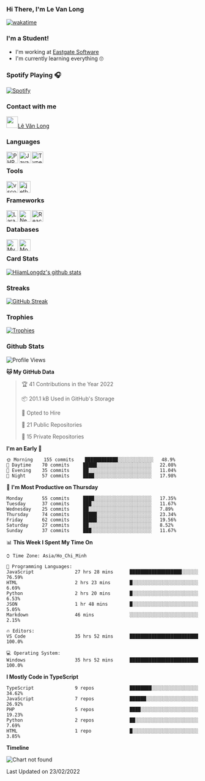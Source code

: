 ### Hi There, I'm Le Van Long 

[![wakatime](https://wakatime.com/badge/user/6843c55a-2a06-4fcd-8ddd-3f4718f8cf4d.svg)](https://wakatime.com/@6843c55a-2a06-4fcd-8ddd-3f4718f8cf4d)

### I'm a Student!
- I'm working at [Eastgate Software](https://eastgate-software.com/)
- I'm currently learning everything 🙄

### Spotify Playing 🎧
[![Spotify](https://spotify-readme-v2-ljjw4c8pd-hiiamlongdz.vercel.app/api/spotify)](https://open.spotify.com/user/312ooo2a5zz44sszdfjmqgjbgmsq)


### Contact with me

[<img src="https://img.icons8.com/dusk/64/000000/facebook-new--v2.png" width="30px"/>Lê Văn Long](https://www.facebook.com/HiiamLongdzz)

### Languages
<img align="left" alt="PHP" src="https://img.icons8.com/dusk/64/000000/php-logo.png" width="30px"/>
<img align="left" alt="JavaScript" src="https://img.icons8.com/dusk/64/000000/javascript.png" width="30px"/>
<img align="left" alt="TypeScript" src="https://img.icons8.com/typescript" width="30px" />
<br />

### Tools
<img align="left" alt="vscode" src="https://img.icons8.com/dusk/64/000000/visual-studio-code-2019.png" width="30px"/>
<img align="left" alt="jetbrain" src="https://camo.githubusercontent.com/8268dcfb76697dd53286590ec9b4385d7a0b89ce/68747470733a2f2f63646e2e6a7364656c6976722e6e65742f6e706d2f73696d706c652d69636f6e734076332f69636f6e732f6a6574627261696e732e737667" width="30px"/>
<br />

### Frameworks
<img align="left" alt="Laravel" src="https://img.icons8.com/ios/50/000000/laravel.png" width="30px"/>
<img align="left" alt="NestJS" src="https://d33wubrfki0l68.cloudfront.net/e937e774cbbe23635999615ad5d7732decad182a/26072/logo-small.ede75a6b.svg" width="30px" />
<img align="left" alt="ReactJS" src="https://img.icons8.com/dusk/64/000000/react.png" width="30px" />
<br />

### Databases
<img align="left" alt="MySQL" src="https://img.icons8.com/ios-filled/50/000000/mysql-logo.png" width="30px"/>
<img align="left" alt="MongoDB" src="https://webimages.mongodb.com/_com_assets/cms/kpo5kblefbjq79065-Horizontal_Default.svg?auto=format%252Ccompress" height="30px" />
<br />

### Card Stats
[![HiiamLongdz's github stats](https://github-readme-stats.vercel.app/api?username=HiiamLongdz&show_icons=true&theme=default)](#CardStats)

### Streaks
[![GitHub Streak](http://github-readme-streak-stats.herokuapp.com?user=HiiamLongdz)](#Streaks)

### Trophies
[![Trophies](https://github-profile-trophy.vercel.app/?username=HiiamLongdz&margin-w=10&theme=discord)](#Trophies)

### Github Stats
<!--START_SECTION:waka-->
![Profile Views](http://img.shields.io/badge/Profile%20Views-3-blue)

**🐱 My GitHub Data** 

> 🏆 41 Contributions in the Year 2022
 > 
> 📦 201.1 kB Used in GitHub's Storage 
 > 
> 💼 Opted to Hire
 > 
> 📜 21 Public Repositories 
 > 
> 🔑 15 Private Repositories  
 > 
**I'm an Early 🐤** 

```text
🌞 Morning    155 commits    ████████████░░░░░░░░░░░░░   48.9% 
🌆 Daytime    70 commits     █████░░░░░░░░░░░░░░░░░░░░   22.08% 
🌃 Evening    35 commits     ██░░░░░░░░░░░░░░░░░░░░░░░   11.04% 
🌙 Night      57 commits     ████░░░░░░░░░░░░░░░░░░░░░   17.98%

```
📅 **I'm Most Productive on Thursday** 

```text
Monday       55 commits     ████░░░░░░░░░░░░░░░░░░░░░   17.35% 
Tuesday      37 commits     ███░░░░░░░░░░░░░░░░░░░░░░   11.67% 
Wednesday    25 commits     ██░░░░░░░░░░░░░░░░░░░░░░░   7.89% 
Thursday     74 commits     █████░░░░░░░░░░░░░░░░░░░░   23.34% 
Friday       62 commits     █████░░░░░░░░░░░░░░░░░░░░   19.56% 
Saturday     27 commits     ██░░░░░░░░░░░░░░░░░░░░░░░   8.52% 
Sunday       37 commits     ███░░░░░░░░░░░░░░░░░░░░░░   11.67%

```


📊 **This Week I Spent My Time On** 

```text
⌚︎ Time Zone: Asia/Ho_Chi_Minh

💬 Programming Languages: 
JavaScript               27 hrs 28 mins      ███████████████████░░░░░░   76.59% 
HTML                     2 hrs 23 mins       █░░░░░░░░░░░░░░░░░░░░░░░░   6.69% 
Python                   2 hrs 20 mins       █░░░░░░░░░░░░░░░░░░░░░░░░   6.53% 
JSON                     1 hr 48 mins        █░░░░░░░░░░░░░░░░░░░░░░░░   5.05% 
Markdown                 46 mins             ░░░░░░░░░░░░░░░░░░░░░░░░░   2.15%

🔥 Editors: 
VS Code                  35 hrs 52 mins      █████████████████████████   100.0%

💻 Operating System: 
Windows                  35 hrs 52 mins      █████████████████████████   100.0%

```

**I Mostly Code in TypeScript** 

```text
TypeScript               9 repos             ████████░░░░░░░░░░░░░░░░░   34.62% 
JavaScript               7 repos             ██████░░░░░░░░░░░░░░░░░░░   26.92% 
PHP                      5 repos             ████░░░░░░░░░░░░░░░░░░░░░   19.23% 
Python                   2 repos             ██░░░░░░░░░░░░░░░░░░░░░░░   7.69% 
HTML                     1 repo              █░░░░░░░░░░░░░░░░░░░░░░░░   3.85%

```


**Timeline**

![Chart not found](https://raw.githubusercontent.com/HiiamLongdz/HiiamLongdz/master/charts/bar_graph.png) 


 Last Updated on 23/02/2022
<!--END_SECTION:waka-->
